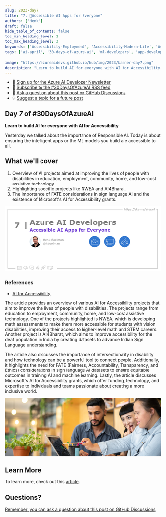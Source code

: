 ```yaml
---
slug: 2023-day7
title: "7. 🏁Accessible AI Apps for Everyone"
authors: ['Henk']
draft: false
hide_table_of_contents: false
toc_min_heading_level: 2
toc_max_heading_level: 3
keywords: ['Accessibility-Employment', 'Accessibility-Modern-Life', 'Accessibility-Human-Connection']
tags: ['ai-april', '30-days-of-azure-ai', 'ml-developers', 'app-developers', 'ai-for-accessibility']

image: "https://azureaidevs.github.io/hub/img/2023/banner-day7.png"
description: "Learn to build AI for everyone with AI for Accessibility https://azureaidevs.github.io/hub/blog/2023-day7 #30DaysOfAzureAI #AzureAiDevs #AI #Accessibility"
---
```


<head>

  <meta property="og:url" content="https://azureaidevs.github.io/hub/blog/2023-day7" />
  <meta property="og:title" content="Accessible AI Apps for Everyone" />
  <meta property="og:description" content="Learn to build AI for everyone with AI for Accessibility https://azureaidevs.github.io/hub/blog/2023-day7 #30DaysOfAzureAI #AzureAiDevs #AI #Accessibility" />
  <meta property="og:image" content="https://azureaidevs.github.io/hub/img/2023/banner-day7.png" />
  <meta property="og:type" content="article" />
  <meta property="og:site_name" content="Azure AI Developer" />
  

  <link rel="canonical" href="https://www.microsoft.com/ai/ai-for-accessibility"  />

</head>

- 📧 [Sign up for the Azure AI Developer Newsletter](https://aka.ms/azure-ai-dev-newsletter)
- 📰 [Subscribe to the #30DaysOfAzureAI RSS feed](https://azureaidevs.github.io/hub/blog/rss.xml)
- 📌 [Ask a question about this post on GitHub Discussions](https://github.com/AzureAiDevs/hub/discussions/categories/7-accessible-ai-apps-for-everyone)
- 💡 [Suggest a topic for a future post](https://github.com/AzureAiDevs/hub/discussions/categories/call-for-content)

## Day _7_ of #30DaysOfAzureAI

<!-- README
The following description is also used for the tweet. So it should be action oriented and grab attention 
If you update the description, please update the description: in the frontmatter as well.
-->

**Learn to build AI for everyone with AI for Accessibility**

<!-- README
The following is the intro to the post. It should be a short teaser for the post.
-->

Yesterday we talked about the importance of Responsible AI. Today is about ensuring the intelligent apps or the ML models you build are accessible to all.

## What we'll cover

<!-- README
The following list is the main points of the post. There should be 3-4 main points.
 -->


1. Overview of AI projects aimed at improving the lives of people with disabilities in education, employment, community, home, and low-cost assistive technology. 
2. Highlighting specific projects like NWEA and AI4Bharat. 
3. The importance of FATE considerations in sign language AI and the existence of Microsoft's AI for Accessibility grants. 

<!-- 
- Main point 1
- Main point 2
- Main point 3 
- Main point 4
-->

![Image banner for day 7](./../../../static/img/2023/banner-day7.png)

<!-- README
Add or update a list relevant references here. These could be links to other blog posts, Microsoft Learn Module, videos, or other resources.
-->


### References

- [AI for Accessibility](https://www.microsoft.com/ai/ai-for-accessibility)


<!-- README
The following is the body of the post. It should be an overview of the post that you are referencing.
See the Learn More section, if you supplied a canonical link, then will be displayed here.
-->


The article provides an overview of various AI for Accessibility projects that aim to improve the lives of people with disabilities. The projects range from education to employment, community, home, and low-cost assistive technology. One of the projects highlighted is NWEA, which is developing math assessments to make them more accessible for students with vision disabilities, improving their access to higher-level math and STEM careers. Another project is AI4Bharat, which aims to improve accessibility for the deaf population in India by creating datasets to advance Indian Sign Language understanding.

The article also discusses the importance of intersectionality in disability and how technology can be a powerful tool to connect people. Additionally, it highlights the need for FATE (Fairness, Accountability, Transparency, and Ethics) considerations in sign language AI datasets to ensure equitable outcomes in training AI and machine learning. Lastly, the article discusses Microsoft's AI for Accessibility grants, which offer funding, technology, and expertise to individuals and teams passionate about creating a more inclusive world.

![](ai-for-accessiblity.jpeg)

## Learn More

To learn more, check out this [article](https://www.microsoft.com/ai/ai-for-accessibility).


## Questions?

[Remember, you can ask a question about this post on GitHub Discussions](https://github.com/AzureAiDevs/Discussions/discussions/categories/7-accessible-ai-apps-for-everyone)